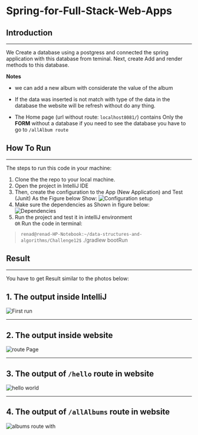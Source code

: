 # Spring-for-Full-Stack-Web-Apps

## Introduction

---
We Create a database using a postgress and connected the spring application with this database from teminal.
Next, create Add and render methods to this database.

**Notes**

- we can add a new album with considerate the value of the album  

- If the data was inserted is not match with type of the data in the database the website will be refresh without do any thing.  

- The Home page (url without route: `localhost8081/`) contains Only the **FORM** without a database if you need to see the database you have to go to `/allAlbum route`

## How To Run

---

The steps to run this code in your machine:  

1. Clone the the repo to your local machine.
2. Open the project in IntelliJ IDE
3. Then, create the configuration to the App (New Application) and Test (Junit) As the Figure below Show:
![Configuration setup](https://i.ibb.co/cJ6kNWs/Screenshot-from-2022-03-06-14-59-53.png)
4. Make sure the dependencies as Shown in figure below:
![Dependencies](https://i.ibb.co/fM5b2Sz/Screenshot-from-2022-03-21-22-37-49.png)
5. Run the project and test it in intelliJ environment  
 `OR`
Run the code in terminal:

> `renad@renad-HP-Notebook:~/data-structures-and-algorithms/Challenge12$` ./gradlew bootRun  

## Result

---

You have to get Result similar to the photos below:

## 1. The output inside IntelliJ

![First run](https://i.ibb.co/JxZMw5P/Screenshot-from-2022-03-17-21-19-06.png)

---

## 2. The output inside **website**

![route Page](https://i.ibb.co/dkjLDcS/Screenshot-from-2022-03-21-22-11-11.png)

---

## 3. The output of `/hello` route in website

![hello world](https://i.ibb.co/wz0WNnG/Screenshot-from-2022-03-21-22-20-46.png)

---

## 4. The output of `/allAlbums` route in website

![albums route with ](https://i.ibb.co/RCMWGr4/Screenshot-from-2022-03-21-22-23-23.png)
